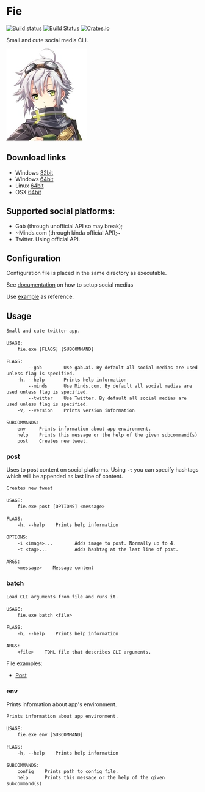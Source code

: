 # Fie

[![Build status](https://ci.appveyor.com/api/projects/status/oc937oppd38x1y4y/branch/master?svg=true)](https://ci.appveyor.com/project/DoumanAsh/fie/branch/master)
[![Build Status](https://travis-ci.org/DoumanAsh/fie.svg?branch=master)](https://travis-ci.org/DoumanAsh/fie)
[![Crates.io](https://img.shields.io/crates/v/fie.svg)](https://crates.io/crates/fie)

Small and cute social media CLI.

![Icon](icon.jpg)

## Download links

* Windows [32bit](https://github.com/DoumanAsh/fie/releases/download/0.9.6/fie-0.9.6-i686-pc-windows-msvc.zip)
* Windows [64bit](https://github.com/DoumanAsh/fie/releases/download/0.9.6/fie-0.9.6-x86_64-pc-windows-msvc.zip)
* Linux [64bit](https://github.com/DoumanAsh/fie/releases/download/0.9.6/fie-0.9.6-x86_64-unknown-linux-gnu.zip)
* OSX [64bit](https://github.com/DoumanAsh/fie/releases/download/0.9.6/fie-0.9.6-x86_64-apple-darwin.zip)

## Supported social platforms:

* Gab (through unofficial API so may break);
* ~Minds.com (through kinda official API);~
* Twitter. Using official API.

## Configuration

Configuration file is placed in the same directory as executable.

See [documentation](docs/configuration.md) on how to setup social medias

Use [example](fie.toml) as reference.

## Usage

```
Small and cute twitter app.

USAGE:
    fie.exe [FLAGS] [SUBCOMMAND]

FLAGS:
        --gab        Use gab.ai. By default all social medias are used unless flag is specified.
    -h, --help       Prints help information
        --minds      Use Minds.com. By default all social medias are used unless flag is specified.
        --twitter    Use Twitter. By default all social medias are used unless flag is specified.
    -V, --version    Prints version information

SUBCOMMANDS:
    env     Prints information about app environment.
    help    Prints this message or the help of the given subcommand(s)
    post    Creates new tweet.
```

### post

Uses to post content on social platforms.
Using `-t` you can specify hashtags which will be appended as last line of content.

```
Creates new tweet

USAGE:
    fie.exe post [OPTIONS] <message>

FLAGS:
    -h, --help    Prints help information

OPTIONS:
    -i <image>...        Adds image to post. Normally up to 4.
    -t <tag>...          Adds hashtag at the last line of post.

ARGS:
    <message>    Message content
```

### batch

```
Load CLI arguments from file and runs it.

USAGE:
    fie.exe batch <file>

FLAGS:
    -h, --help    Prints help information

ARGS:
    <file>    TOML file that describes CLI arguments.
```

File examples:
* [Post](fie_post.toml)

### env

Prints information about app's environment.

```
Prints information about app environment.

USAGE:
    fie.exe env [SUBCOMMAND]

FLAGS:
    -h, --help    Prints help information

SUBCOMMANDS:
    config    Prints path to config file.
    help      Prints this message or the help of the given subcommand(s)
```

